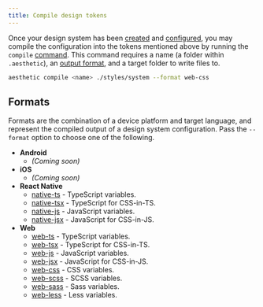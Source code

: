 ```yaml
---
title: Compile design tokens
---
```


Once your design system has been [created](../design-system/create.md) and
[configured](../design-system/config.md), you may compile the configuration into the tokens
mentioned above by running the `compile` [command](../prerequisites.mdx#command-line). This command
requires a name (a folder within `.aesthetic`), an [output format](#formats), and a target folder to
write files to.

```bash
aesthetic compile <name> ./styles/system --format web-css
```

## Formats

Formats are the combination of a device platform and target language, and represent the compiled
output of a design system configuration. Pass the `--format` option to choose one of the following.

- **Android**
  - _(Coming soon)_
- **iOS**
  - _(Coming soon)_
- **React Native**
  - [native-ts](./native/ts.md) - TypeScript variables.
  - [native-tsx](./native/tsx.md) - TypeScript for CSS-in-TS.
  - [native-js](./native/ts.md) - JavaScript variables.
  - [native-jsx](./native/tsx.md) - JavaScript for CSS-in-JS.
- **Web**
  - [web-ts](./web/ts.md) - TypeScript variables.
  - [web-tsx](./web/tsx.md) - TypeScript for CSS-in-TS.
  - [web-js](./web/ts.md) - JavaScript variables.
  - [web-jsx](./web/tsx.md) - JavaScript for CSS-in-JS.
  - [web-css](./web/css.md) - CSS variables.
  - [web-scss](./web/scss.md) - SCSS variables.
  - [web-sass](./web/sass.md) - Sass variables.
  - [web-less](./web/less.md) - Less variables.
